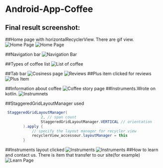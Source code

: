 # Android-App-Coffee

## Final result screenshot:

##Home page with horizontalRecyclerView. There are gif view.
![Home Page](https://i.imgur.com/1aWOpC9.jpg)
![Home Page](https://i.imgur.com/T5ircKv.jpg)

##Navigation bar
![Navigation Bar](https://i.imgur.com/RuLs2mD.jpg)

##Types of coffee list
![List of coffee](https://i.imgur.com/WdWQjpe.jpg)

##Tab bar 
![Cosiness page](https://i.imgur.com/Eis4yET.jpg)
![Reviews](https://i.imgur.com/ha18Xuv.jpg)
##Plus item clicked for reviews
![Plus Item](https://i.imgur.com/ubXlueL.jpg)

##Information about coffee 
![Coffee story page](https://i.imgur.com/KDcvfhp.jpg)
##Instruments.Wrote on kotlin.
![Instrumnets](https://i.imgur.com/4pTsiKW.jpg)

##StaggeredGridLayoutManager used
```java
 StaggeredGridLayoutManager(
                2, // span count
                StaggeredGridLayoutManager.VERTICAL // orientation
        ).apply {
            // specify the layout manager for recycler view
            recyclerView_accessour.layoutManager = this
        }
```

##Instruments layout clicked 
![Instruments](https://i.imgur.com/ktrfTS8.jpg)
![Instruments](https://i.imgur.com/li0XqmF.jpg)
##How to learn and contact us. There is item that transfer to our site(for example)
![Learn Page](https://i.imgur.com/Fygp48Z.jpg)

